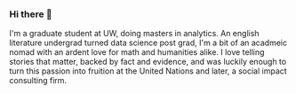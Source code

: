 ### Hi there 👋

<!--
**Shravani703/Shravani703** is a ✨ _special_ ✨ repository because its `README.md` (this file) appears on your GitHub profile.

Here are some ideas to get you started:

- 🔭 I’m currently working on ...
- 🌱 I’m currently learning ...
- 👯 I’m looking to collaborate on ...
- 🤔 I’m looking for help with ...
- 💬 Ask me about ...
- 📫 How to reach me: ...
- 😄 Pronouns: ...
- ⚡ Fun fact: ...
-->

I'm a graduate student at UW, doing masters in analytics.  An english literature undergrad turned data science post grad, I'm a bit of an acadmeic nomad with an ardent love for math and humanities alike. I love telling stories that matter, backed by fact and evidence, and was luckily enough to turn this passion into fruition at the United Nations and later, a social impact consulting firm.


